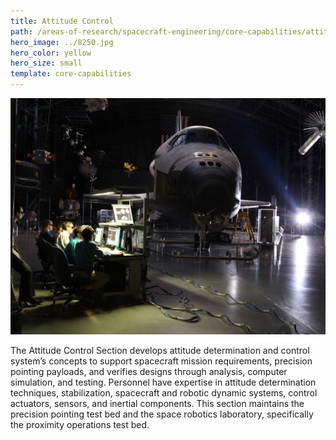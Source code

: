 ```yaml
---
title: Attitude Control
path: /areas-of-research/spacecraft-engineering/core-capabilities/attitude-control
hero_image: ../8250.jpg
hero_color: yellow
hero_size: small
template: core-capabilities
---
```

![Attitude Control Team](8231.jpg)

The Attitude Control Section develops attitude determination and control system’s concepts to support spacecraft mission requirements, precision pointing payloads, and verifies designs through analysis, computer simulation, and testing. Personnel have expertise in attitude determination techniques, stabilization, spacecraft and robotic dynamic systems, control actuators, sensors, and inertial components. This section maintains the precision pointing test bed and the space robotics laboratory, specifically the proximity operations test bed.